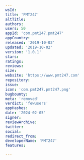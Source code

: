 ```yaml
---
wsId: 
title: 'PMT247'
altTitle: 
authors: 
users: 50
appId: 'com.pmt247.pmt247'
appCountry: 
released: '2019-10-02'
updated: '2019-10-02'
version: '1.0.1'
stars: 
ratings: 
reviews: 
size: 
website: 'https://www.pmt247.com'
repository: 
issue: 
icon: 'com.pmt247.pmt247.png'
bugbounty: 
meta: 'removed'
verdict: 'fewusers'
appHashes: 
date: '2024-02-05'
signer: 
reviewArchive: 
twitter: 
social: 
redirect_from: 
developerName: 'PMT247'
features: 

---
```



